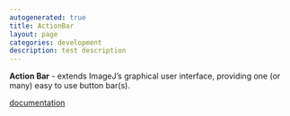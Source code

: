 ```yaml
---
autogenerated: true
title: ActionBar
layout: page
categories: development
description: test description
---
```


**Action Bar** - extends ImageJ’s graphical user interface, providing one (or many) easy to use button bar(s).

[documentation](http://imagejdocu.tudor.lu/doku.php?id=plugin:utilities:action_bar:start)
